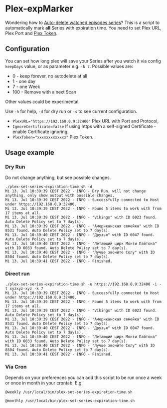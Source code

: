 # Plex-expMarker

Wondering how to [Auto-delete watched episodes series](https://forums.plex.tv/t/change-delete-episodes-after-watching-default-behaviour/199807)?
This is a script to automatically mark **all** Series with expiration time.
You need to set Plex URL, Plex Port and [Plex Token](https://support.plex.tv/articles/204059436-finding-an-authentication-token-x-plex-token/).

## Configuration

You can set how long plex will save your Series after you watch it via config `keepDays` value, or as parameter e.g. `-k 7`. Possible values are:

- 0 - keep forever, no autodelete at all
- 1 - one day
- 7 - one Week
- 100 - Remove with a next Scan

Other values could be experimental.

Use `-h` for help, `-d` for dry run or `-s` to see current configuration.

- `PlexURL="https://192.168.0.9:32400"` Plex URL with Port and Protocol,
- `IgnoreCertificate=false` If using https with a self-signed Certificate - enable Certificate ignoring,
- `PlexToken="xxxxxxxxxxxxx"` Plex Token.

## Usage example

### Dry Run

Do not change anything, but see possible changes.

```shell
./plex-set-series-expiration-time.sh -d
Mi 13. Jul 10:39:39 CEST 2022 - INFO - Dry Run, will not change anything, only show output with possible changes.
Mi 13. Jul 10:39:39 CEST 2022 - INFO - Successfully connected to Host under https://192.168.0.9:32400.
Mi 13. Jul 10:39:39 CEST 2022 - INFO - Found 5 items to work with from 17 items at all.
Mi 13. Jul 10:39:39 CEST 2022 - INFO - "Vikings" with ID 6023 found. Auto Delete Policy set to 7 day(s).
Mi 13. Jul 10:39:39 CEST 2022 - INFO - "Американская семейка" with ID 8531 found. Auto Delete Policy set to 7 day(s).
Mi 13. Jul 10:39:40 CEST 2022 - INFO - "Друзья" with ID 6047 found. Auto Delete Policy set to 7 day(s).
Mi 13. Jul 10:39:40 CEST 2022 - INFO - "Летающий цирк Монти Пайтона" with ID 6033 found. Auto Delete Policy set to 7 day(s).
Mi 13. Jul 10:39:40 CEST 2022 - INFO - "Лучше звоните Солу" with ID 8504 found. Auto Delete Policy set to 7 day(s).
Mi 13. Jul 10:39:41 CEST 2022 - INFO - Finished.
```

### Direct run

```shell
./plex-set-series-expiration-time.sh -u https://192.168.0.9:32400 -i -t xyzxyz-xyz -k 7
Mi 13. Jul 10:39:39 CEST 2022 - INFO - Successfully connected to Host under https://192.168.0.9:32400.
Mi 13. Jul 10:39:39 CEST 2022 - INFO - Found 5 items to work with from 17 items at all.
Mi 13. Jul 10:39:39 CEST 2022 - INFO - "Vikings" with ID 6023 found. Auto Delete Policy set to 7 day(s).
Mi 13. Jul 10:39:39 CEST 2022 - INFO - "Американская семейка" with ID 8531 found. Auto Delete Policy set to 7 day(s).
Mi 13. Jul 10:39:40 CEST 2022 - INFO - "Друзья" with ID 6047 found. Auto Delete Policy set to 7 day(s).
Mi 13. Jul 10:39:40 CEST 2022 - INFO - "Летающий цирк Монти Пайтона" with ID 6033 found. Auto Delete Policy set to 7 day(s).
Mi 13. Jul 10:39:40 CEST 2022 - INFO - "Лучше звоните Солу" with ID 8504 found. Auto Delete Policy set to 7 day(s).
Mi 13. Jul 10:39:41 CEST 2022 - INFO - Finished.
```

### Via Cron

Depends on your preferences you can add this script to be run once a week or once in month in your crontab. E.g.

```shell
@weekly /usr/local/bin/plex-set-series-expiration-time.sh
```

```shell
@monthly /usr/local/bin/plex-set-series-expiration-time.sh
```

